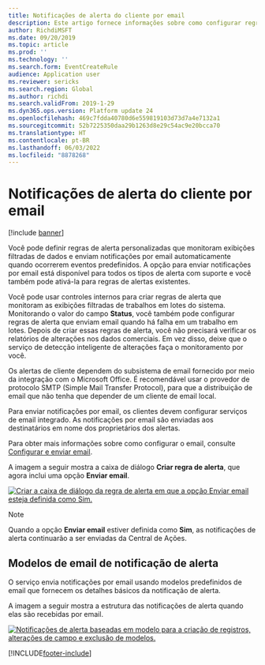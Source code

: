 ```yaml
---
title: Notificações de alerta do cliente por email
description: Este artigo fornece informações sobre como configurar regras que enviarão notificações por email se ocorrerem eventos predefinidos.
author: RichdiMSFT
ms.date: 09/20/2019
ms.topic: article
ms.prod: ''
ms.technology: ''
ms.search.form: EventCreateRule
audience: Application user
ms.reviewer: sericks
ms.search.region: Global
ms.author: richdi
ms.search.validFrom: 2019-1-29
ms.dyn365.ops.version: Platform update 24
ms.openlocfilehash: 469c7fdda40780d6e559819103d73d7a4e7132a1
ms.sourcegitcommit: 52b7225350daa29b1263d8e29c54ac9e20bcca70
ms.translationtype: HT
ms.contentlocale: pt-BR
ms.lasthandoff: 06/03/2022
ms.locfileid: "8878268"
---
```

# <a name="client-alert-notifications-by-email"></a>Notificações de alerta do cliente por email

[!include [banner](../includes/banner.md)]

Você pode definir regras de alerta personalizadas que monitoram exibições filtradas de dados e enviam notificações por email automaticamente quando ocorrerem eventos predefinidos. A opção para enviar notificações por email está disponível para todos os tipos de alerta com suporte e você também pode ativá-la para regras de alertas existentes.

Você pode usar controles internos para criar regras de alerta que monitoram as exibições filtradas de trabalhos em lotes do sistema. Monitorando o valor do campo **Status**, você também pode configurar regras de alerta que enviam email quando há falha em um trabalho em lotes. Depois de criar essas regras de alerta, você não precisará verificar os relatórios de alterações nos dados comerciais. Em vez disso, deixe que o serviço de detecção inteligente de alterações faça o monitoramento por você.

Os alertas de cliente dependem do subsistema de email fornecido por meio da integração com o Microsoft Office. É recomendável usar o provedor de protocolo SMTP (Simple Mail Transfer Protocol), para que a distribuição de email que não tenha que depender de um cliente de email local.

Para enviar notificações por email, os clientes devem configurar serviços de email integrado. As notificações por email são enviadas aos destinatários em nome dos proprietários dos alertas.

Para obter mais informações sobre como configurar o email, consulte [Configurar e enviar email](../organization-administration/configure-email.md).

A imagem a seguir mostra a caixa de diálogo **Criar regra de alerta**, que agora inclui uma opção **Enviar email**.

[![Criar a caixa de diálogo da regra de alerta em que a opção Enviar email esteja definida como Sim.](./media/Create-alert-rule-form.png)](./media/Create-alert-rule-form.png)

> [!NOTE]
> Quando a opção **Enviar email** estiver definida como **Sim**, as notificações de alerta continuarão a ser enviadas da Central de Ações.

## <a name="alert-notification-email-templates"></a>Modelos de email de notificação de alerta

O serviço envia notificações por email usando modelos predefinidos de email que fornecem os detalhes básicos da notificação de alerta.

A imagem a seguir mostra a estrutura das notificações de alerta quando elas são recebidas por email.

[![Notificações de alerta baseadas em modelo para a criação de registros, alterações de campo e exclusão de modelos.](./media/Alert-email-templates.png)](./media/Alert-email-templates.png)


[!INCLUDE[footer-include](../../../includes/footer-banner.md)]